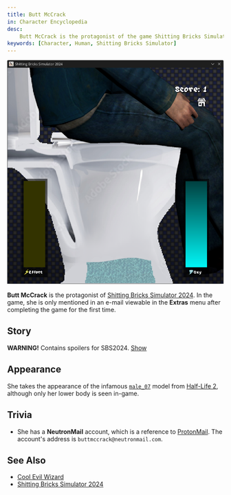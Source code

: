 ```yaml
---
title: Butt McCrack
in: Character Encyclopedia
desc:
    Butt McCrack is the protagonist of the game Shitting Bricks Simulator 2024.
keywords: [Character, Human, Shitting Bricks Simulator]
---
```


<img class="char-portrait" src="/static/Img/Character/ButtMcCrack/InGame.png">

**Butt McCrack** is the protagonist of [Shitting Bricks Simulator 2024]. In the
game, she is only mentioned in an e-mail viewable in the **Extras** menu after
completing the game for the first time.

## Story

<p id="spoilerWarning">
<strong>WARNING!</strong> Contains spoilers for SBS2024.
<a href="#" onclick="spoil()">Show</a>
</p>

<p id="spoiler" style="display: none;">
In an <a href="/static/Img/SBS2024_e-mail.png">e-mail</a> sent to her by the <a
href="/character/CoolEvilWizard">Cool Evil Wizard</a>, he notifies her of the
curse he placed upon her. Due to an unspecified sput with him, he cursed her to
"shit bricks for 1,000,000 years. And [...] for 2,000,000 years more".
</p>

<script>
function spoil() {
    spoilerWarning.style.display = "none";
    spoiler.style.display = "block";
}
</script>

## Appearance

She takes the appearance of the infamous [`male_07`][male_07] model from
[Half-Life 2], although only her lower body is seen in-game.

## Trivia

* She has a **NeutronMail** account, which is a reference to [ProtonMail]. The
  account's address is `buttmccrack@neutronmail.com`.

## See Also

* [Cool Evil Wizard]
* [Shitting Bricks Simulator 2024]

[Shitting Bricks Simulator 2024]: /project/sbs2024
[e-mail]: /static/Img/SBS2024_e-mail.png
[Cool Evil Wizard]: /character/CoolEvilWizard
[male_07]: https://knowyourmeme.com/memes/male-07
[Half-Life 2]: https://store.steampowered.com/app/220/HalfLife_2
[ProtonMail]: https://proton.me

